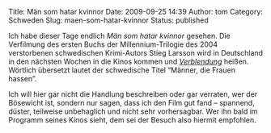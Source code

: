 Title: Män som hatar kvinnor
Date: 2009-09-25 14:39
Author: tom
Category: Schweden
Slug: maen-som-hatar-kvinnor
Status: published

Ich habe dieser Tage endlich *Män som hatar kvinnor* gesehen. Die
Verfilmung des ersten Buchs der Millennium-Trilogie des 2004
verstorbenen schwedischen Krimi-Autors Stieg Larsson wird in Deutschland
in den nächsten Wochen in die Kinos kommen und
[*Verblendung*](http://de.wikipedia.org/wiki/Verblendung_%28Film%29)
heißen. Wörtlich übersetzt lautet der schwedische Titel “Männer, die
Frauen hassen”.

Ich will hier gar nicht die Handlung beschreiben oder gar verraten, wer
der Bösewicht ist, sondern nur sagen, dass ich den Film gut fand –
spannend, düster, teilweise unbehaglich und nicht sehr vorhersagbar. Wer
ihn bald im Programm seines Kinos sieht, dem sei der Besuch also hiermit
empfohlen.

